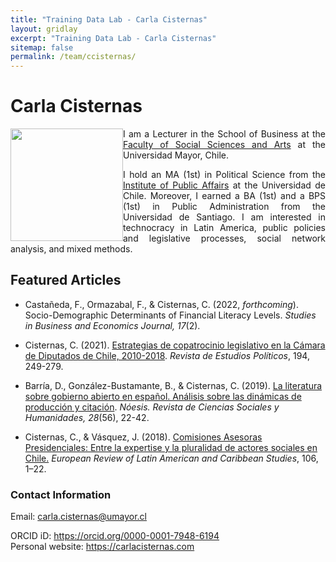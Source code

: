 ```yaml
---
title: "Training Data Lab - Carla Cisternas"
layout: gridlay
excerpt: "Training Data Lab - Carla Cisternas"
sitemap: false
permalink: /team/ccisternas/
---
```


# Carla Cisternas

<img src="https://training-datalab.com/images/team/ccisternas.jpg" class="img-responsive" width="180px" style="float: left" />

<!-- <p align="justify">I am a PhD Researcher in the Department of Latin American Studies at the Faculty of Humanities at <a href="https://www.universiteitleiden.nl/" target="_blank">Leiden University</a>, Netherlands. I am also a Lecturer in the School of Business at the <a href="https://www.umayor.cl/um/facultades/humanidades/10000" target="_blank">Faculty of Social Sciences and Arts</a> at the Universidad Mayor, Chile. </p> -->

<p align="justify">I am  a Lecturer in the School of Business at the <a href="https://www.umayor.cl/um/facultades/humanidades/10000" target="_blank">Faculty of Social Sciences and Arts</a> at the Universidad Mayor, Chile. </p>

<!-- <p align="justify">I hold an MA (1st) in Political Science from the <a href="http://www.inap.uchile.cl/" target="_blank">Institute of Public Affairs</a>  at the Universidad de Chile. Moreover, I earned a BA (1st) and a BPS (1st) in Public Administration from the Universidad de Santiago. I am interested in technocracy in Latin America, public policies and legislative processes, social network analysis, and mixed methods. My doctoral project is supervised by <a href="https://www.universiteitleiden.nl/en/staffmembers/patricio-silva#tab-1" target="_blank">Professor Patricio Silva</a> and Dr <a href="https://www.universiteitleiden.nl/en/staffmembers/maria-gabriela-palacio-ludena#tab-1" target="_blank">María Gabriela Palacio</a> and focuses on the relationship between technocracy, democracy, and sociopolitical conflicts. In particular, I study ad hoc presidential advisory commissions.</p> -->

<p align="justify">I hold an MA (1st) in Political Science from the <a href="http://www.inap.uchile.cl/" target="_blank">Institute of Public Affairs</a>  at the Universidad de Chile. Moreover, I earned a BA (1st) and a BPS (1st) in Public Administration from the Universidad de Santiago. I am interested in technocracy in Latin America, public policies and legislative processes, social network analysis, and mixed methods.</p>

## Featured Articles

* Castañeda, F., Ormazabal, F., & Cisternas, C. (2022, *forthcoming*). Socio-Demographic Determinants of Financial Literacy Levels. *Studies in Business and Economics Journal, 17*(2).

* Cisternas, C. (2021). <a href="https://doi.org/10.18042/cepc/rep.194.09" target="_blank">Estrategias de copatrocinio legislativo en la Cámara de Diputados de Chile, 2010-2018</a>. *Revista de Estudios Políticos*, 194, 249-279.

* Barría, D., González-Bustamante, B., & Cisternas, C. (2019). <a href="http://dx.doi.org/10.20983/noesis.2019.2.3" target="_blank">La literatura sobre gobierno abierto en español. Análisis sobre las dinámicas de producción y citación</a>. *Nóesis. Revista de Ciencias Sociales y Humanidades, 28*(56), 22-42.

* Cisternas, C., & Vásquez, J. (2018). <a href="https://doi.org/10.32992/erlacs.10349" target="_blank">Comisiones Asesoras Presidenciales: Entre la expertise y la pluralidad de actores sociales en Chile.</a> *European Review of Latin American and Caribbean Studies*, 106, 1–22.

### Contact Information

<!-- Email: <a href="mailto:c.g.cisternas.guasch@hum.leidenuniv.nl">c.g.cisternas.guasch@hum.leidenuniv.nl</a><br /> -->
Email: <a href="mailto:carla.cisternas@umayor.cl">carla.cisternas@umayor.cl</a><br />

<!-- Alternative email: <a href="mailto:carla.cisternas@umayor.cl">carla.cisternas@umayor.cl</a><br /> -->
ORCID iD: <a href="https://orcid.org/0000-0001-7948-6194" target="_blank">https://orcid.org/0000-0001-7948-6194</a><br />
Personal website: <a href="https://carlacisternas.com/" target="_blank">https://carlacisternas.com</a><br />
<!-- Institutional website: <a href="" target="_blank"></a><br /> -->
<br />
